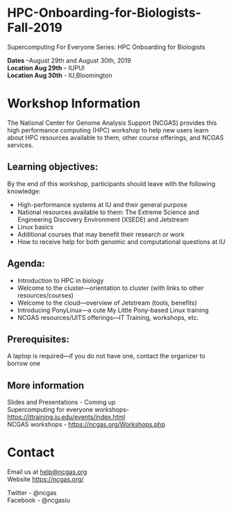 # HPC-Onboarding-for-Biologists-Fall-2019
Supercomputing For Everyone Series: HPC Onboarding for Biologists

**Dates** –August 29th and August 30th, 2019 \
**Location Aug 29th** – IUPUI  \
**Location Aug 30th** - IU,Bloomington 

# Workshop Information
The National Center for Genome Analysis Support (NCGAS) provides this high performance computing (HPC) workshop to help new users learn about HPC resources available to them, other course offerings, and NCGAS services.

## Learning objectives:
By the end of this workshop, participants should leave with the following knowledge:

- High-performance systems at IU and their general purpose
- National resources available to them: The Extreme Science and Engineering Discovery Environment (XSEDE) and Jetstream
- Linux basics
- Additional courses that may benefit their research or work
- How to receive help for both genomic and computational questions at IU

## Agenda:
- Introduction to HPC in biology
- Welcome to the cluster—orientation to cluster (with links to other resources/courses)
- Welcome to the cloud—overview of Jetstream (tools, benefits)
- Introducing PonyLinux—a cute My Little Pony-based Linux training
- NCGAS resources/UITS offerings—IT Training, workshops, etc.

## Prerequisites:
A laptop is required—if you do not have one, contact the organizer to borrow one

## More information 
Slides and Presentations - Coming up \
Supercomputing for everyone workshops- https://ittraining.iu.edu/events/index.html \
NCGAS workshops - https://ncgas.org/Workshops.php 


# Contact
Email us at help@ncgas.org \
Website https://ncgas.org/

Twitter - @ncgas \
Facebook - @ncgasiu
